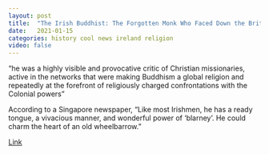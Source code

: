 ```yaml
---
layout: post
title:  "The Irish Buddhist: The Forgotten Monk Who Faced Down the British Empire"
date:   2021-01-15
categories: history cool news ireland religion
video: false
---
```


“he was a highly visible and provocative critic of Christian missionaries, active in the networks that were making Buddhism a global religion and repeatedly at the forefront of religiously charged confrontations with the Colonial powers”

According to a Singapore newspaper, “Like most Irishmen, he has a ready tongue, a vivacious manner, and wonderful power of ‘blarney’. He could charm the heart of an old wheelbarrow.”

[Link](//drb.ie/essays/not-a-gentleman)
